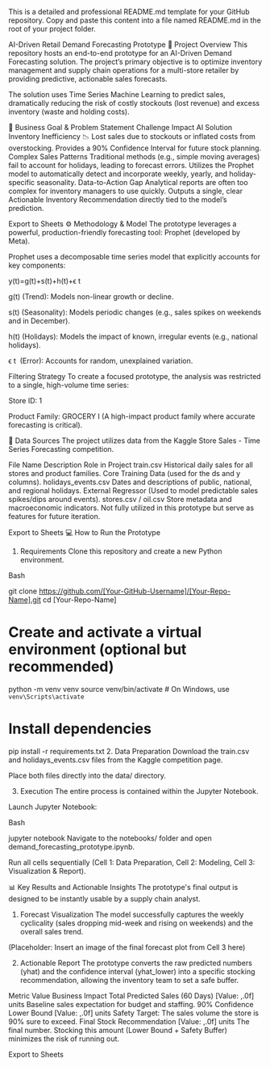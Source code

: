 This is a detailed and professional README.md template for your GitHub repository. Copy and paste this content into a file named README.md in the root of your project folder.

AI-Driven Retail Demand Forecasting Prototype
🎯 Project Overview
This repository hosts an end-to-end prototype for an AI-Driven Demand Forecasting solution. The project’s primary objective is to optimize inventory management and supply chain operations for a multi-store retailer by providing predictive, actionable sales forecasts.

The solution uses Time Series Machine Learning to predict sales, dramatically reducing the risk of costly stockouts (lost revenue) and excess inventory (waste and holding costs).

🚀 Business Goal & Problem Statement
Challenge	Impact	AI Solution
Inventory Inefficiency	📉 Lost sales due to stockouts or inflated costs from overstocking.	Provides a 90% Confidence Interval for future stock planning.
Complex Sales Patterns	Traditional methods (e.g., simple moving averages) fail to account for holidays, leading to forecast errors.	Utilizes the Prophet model to automatically detect and incorporate weekly, yearly, and holiday-specific seasonality.
Data-to-Action Gap	Analytical reports are often too complex for inventory managers to use quickly.	Outputs a single, clear Actionable Inventory Recommendation directly tied to the model’s prediction.

Export to Sheets
⚙️ Methodology & Model
The prototype leverages a powerful, production-friendly forecasting tool: Prophet (developed by Meta).

Prophet uses a decomposable time series model that explicitly accounts for key components:

y(t)=g(t)+s(t)+h(t)+ϵ 
t
​
 
g(t) (Trend): Models non-linear growth or decline.

s(t) (Seasonality): Models periodic changes (e.g., sales spikes on weekends and in December).

h(t) (Holidays): Models the impact of known, irregular events (e.g., national holidays).

ϵ 
t
​
  (Error): Accounts for random, unexplained variation.

Filtering Strategy
To create a focused prototype, the analysis was restricted to a single, high-volume time series:

Store ID: 1

Product Family: GROCERY I (A high-impact product family where accurate forecasting is critical).

💾 Data Sources
The project utilizes data from the Kaggle Store Sales - Time Series Forecasting competition.

File Name	Description	Role in Project
train.csv	Historical daily sales for all stores and product families.	Core Training Data (used for the ds and y columns).
holidays_events.csv	Dates and descriptions of public, national, and regional holidays.	External Regressor (Used to model predictable sales spikes/dips around events).
stores.csv / oil.csv	Store metadata and macroeconomic indicators.	Not fully utilized in this prototype but serve as features for future iteration.

Export to Sheets
💻 How to Run the Prototype
1. Requirements
Clone this repository and create a new Python environment.

Bash

git clone https://github.com/[Your-GitHub-Username]/[Your-Repo-Name].git
cd [Your-Repo-Name]
# Create and activate a virtual environment (optional but recommended)
python -m venv venv
source venv/bin/activate # On Windows, use `venv\Scripts\activate`

# Install dependencies
pip install -r requirements.txt
2. Data Preparation
Download the train.csv and holidays_events.csv files from the Kaggle competition page.

Place both files directly into the data/ directory.

3. Execution
The entire process is contained within the Jupyter Notebook.

Launch Jupyter Notebook:

Bash

jupyter notebook
Navigate to the notebooks/ folder and open demand_forecasting_prototype.ipynb.

Run all cells sequentially (Cell 1: Data Preparation, Cell 2: Modeling, Cell 3: Visualization & Report).

📊 Key Results and Actionable Insights
The prototype's final output is designed to be instantly usable by a supply chain analyst.

1. Forecast Visualization
The model successfully captures the weekly cyclicality (sales dropping mid-week and rising on weekends) and the overall sales trend.

(Placeholder: Insert an image of the final forecast plot from Cell 3 here)

2. Actionable Report
The prototype converts the raw predicted numbers (yhat) and the confidence interval (yhat_lower) into a specific stocking recommendation, allowing the inventory team to set a safe buffer.

Metric	Value	Business Impact
Total Predicted Sales (60 Days)	[Value: ,.0f] units	Baseline sales expectation for budget and staffing.
90% Confidence Lower Bound	[Value: ,.0f] units	Safety Target: The sales volume the store is 90% sure to exceed.
Final Stock Recommendation	[Value: ,.0f] units	The final number. Stocking this amount (Lower Bound + Safety Buffer) minimizes the risk of running out.

Export to Sheets
